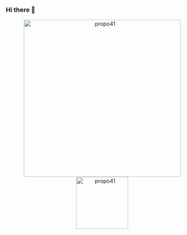 ### Hi there 👋

<!--
**Propo41/Propo41** is a ✨ _special_ ✨ repository because its `README.md` (this file) appears on your GitHub profile.

Here are some ideas to get you started:

- 🔭 I’m currently working on ...
- 🌱 I’m currently learning ...
- 👯 I’m looking to collaborate on ...
- 🤔 I’m looking for help with ...
- 💬 Ask me about ...
- 📫 How to reach me: ...
- 😄 Pronouns: ...
- ⚡ Fun fact: ...
-->


<p align="center"> 
    <img src="https://github-readme-stats.vercel.app/api?username=propo41&count_private=true&show_icons=true&theme=highcontrast" alt="propo41" width="411"/> 
    <img src="https://github-readme-stats.vercel.app/api/top-langs/?username=propo41&langs_count=8&layout=compact&theme=highcontrast" alt="propo41" height="136" />
</p>
